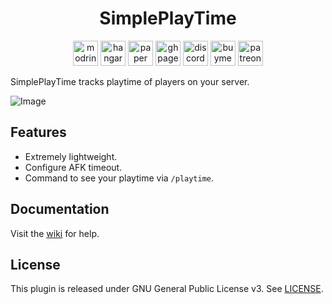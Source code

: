 <h1 align="center">SimplePlayTime</h1>

<p align="center">
	<a href="https://modrinth.com/plugin/SimplePlayTime"><img alt="modrinth" height="40" src="https://cdn.jsdelivr.net/npm/@intergrav/devins-badges@3/assets/compact/available/modrinth_vector.svg"></a>
	<a href="https://hangar.papermc.io/hyperdefined/SimplePlayTime"><img alt="hangar" height="40" src="https://cdn.jsdelivr.net/npm/@intergrav/devins-badges@3/assets/compact/available/hangar_vector.svg"></a>
	<a href="https://papermc.io"><img alt="paper" height="40" src="https://cdn.jsdelivr.net/npm/@intergrav/devins-badges@3/assets/compact/supported/paper_vector.svg"></a>
	<a href="https://docs.hyper.lol/plugins/simpleplaytime/about/"><img alt="ghpages" height="40" src="https://cdn.jsdelivr.net/npm/@intergrav/devins-badges@3/assets/compact/documentation/ghpages_vector.svg"></a>
	<a href="https://discord.gg/rJuQXVcJz8"><img alt="discord-singular" height="40" src="https://cdn.jsdelivr.net/npm/@intergrav/devins-badges@3/assets/compact/social/discord-singular_vector.svg"></a>
	<a href="https://buymeacoffee.com/hyperdefined"><img alt="buymeacoffee-singular" height="40" src="https://cdn.jsdelivr.net/npm/@intergrav/devins-badges@3/assets/compact/donate/buymeacoffee-singular_vector.svg"></a>
    <a href="https://patreon.com/hyperdefined"><img alt="patreon-singular" height="40" src="https://cdn.jsdelivr.net/npm/@intergrav/devins-badges@3/assets/compact/donate/patreon-singular_vector.svg"></a>
</p>

SimplePlayTime tracks playtime of players on your server.

![Image](https://docs.hyper.lol/plugins/simpleplaytime/assets/example.png)

## Features
* Extremely lightweight.
* Configure AFK timeout.
* Command to see your playtime via `/playtime`.

## Documentation
Visit the [wiki](https://docs.hyper.lol/plugins/simpleplaytime/about/) for help.

## License
This plugin is released under GNU General Public License v3. See [LICENSE](https://github.com/hyperdefined/SimplePlayTime/blob/master/LICENSE).